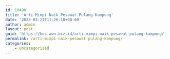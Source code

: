 ```yaml
---
id: 10490
title: 'Arti Mimpi Naik Pesawat Pulang Kampung'
date: '2023-03-21T11:26:18+00:00'
author: admin
layout: post
guid: 'https://bos.awn.biz.id/arti-mimpi-naik-pesawat-pulang-kampung/'
permalink: /arti-mimpi-naik-pesawat-pulang-kampung/
categories:
    - Uncategorized
---
```


